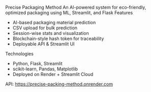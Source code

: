 Precise Packaging Method
An AI-powered system for eco-friendly, optimized packaging using ML, Streamlit, and Flask
Features
- AI-based packaging material prediction
- CSV upload for bulk prediction
- Session-wise stats and visualization
- Blockchain-style hash token for traceability
- Deployable API & Streamlit UI

Technologies
- Python, Flask, Streamlit
- scikit-learn, Pandas, Matplotlib
- Deployed on Render + Streamlit Cloud

API: https://precise-packing-method.onrender.com

